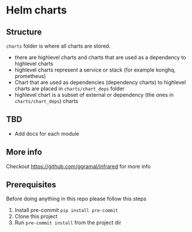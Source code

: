 # Helm charts

## Structure
`charts` folder is where all charts are stored.
* there are highlevel charts and charts that are used as a dependency to highlevel charts
* highlevel charts represent a service or stack (for example konghq, prometheus)
* Chart that are used as dependencies (dependency charts) to highlevel charts are placed in `charts/chart_deps` folder 
* highlevel chart is a subset of external or dependency (the ones in `charts/chart_deps`) charts

## TBD
* Add docs for each module

## More info

Checkout https://github.com/ggramal/infrared for more info

## Prerequisites
Before doing anything in this repo please follow this steps
1. Install pre-commit `pip install pre-commit`
2. Clone this project
3. Run `pre-commit install` from the project dir
